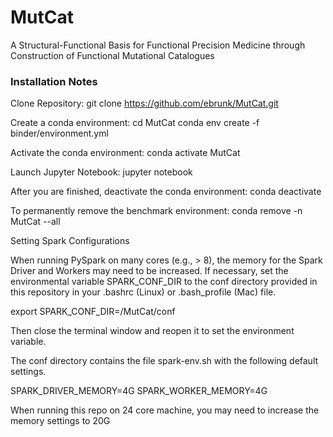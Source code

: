 # MutCat
A Structural-Functional Basis for Functional Precision Medicine through Construction of Functional Mutational Catalogues


### Installation Notes ####

Clone Repository:
git clone https://github.com/ebrunk/MutCat.git

Create a conda environment:
cd MutCat
conda env create -f binder/environment.yml

Activate the conda environment:
conda activate MutCat

Launch Jupyter Notebook:
jupyter notebook

After you are finished, deactivate the conda environment:
conda deactivate

To permanently remove the benchmark environment:
conda remove -n MutCat --all


Setting Spark Configurations

When running PySpark on many cores (e.g., > 8), the memory for the Spark Driver and Workers may need to be increased. If necessary, set the environmental variable SPARK_CONF_DIR to the conf directory provided in this repository in your .bashrc (Linux) or .bash_profile (Mac) file.

export SPARK_CONF_DIR=<path>/MutCat/conf

Then close the terminal window and reopen it to set the environment variable.

The conf directory contains the file spark-env.sh with the following default settings.

SPARK_DRIVER_MEMORY=4G
SPARK_WORKER_MEMORY=4G

When running this repo on 24 core machine, you may need to increase the memory settings to 20G

